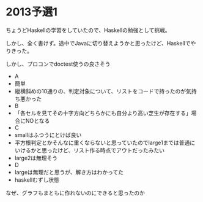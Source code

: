 2013予選1
===============

ちょうどHaskellの学習をしていたので、Haskellの勉強として挑戦。

しかし、全く書けず。途中でJavaに切り替えようかと思ったけど、Haskellでやりきった。

しかし、プロコンでdoctest使うの良さそう

- A
 - 簡単
 - 縦横斜めの10通りの、判定対象について、リストをコードで持ったのが気持ち悪かった
- B
 - 「各セルを見てその十字方向どちらかにも自分より高い芝生が存在する」場合にNOとなる
- C
 - smallはふつうにとけば良い
 - 平方根判定とかそんなに重くならないと思っていたのでlarge1までは普通にいけるかと思ったけど、リスト作る時点でアウトだったみたい
 - large2は無理そう
- D
 - largeは無理だと思うが、解き方はわかってた
 - haskellむずし状態

なぜ、グラフもまともに作れないのにできると思ったのか